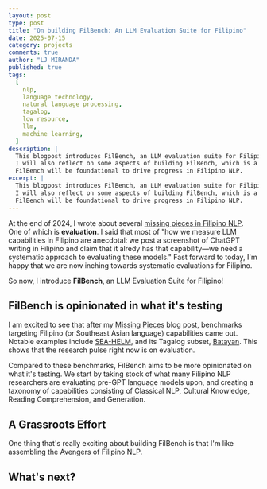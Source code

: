```yaml
---
layout: post
type: post
title: "On building FilBench: An LLM Evaluation Suite for Filipino"
date: 2025-07-15
category: projects
comments: true
author: "LJ MIRANDA"
published: true
tags:
  [
    nlp,
    language technology,
    natural language processing,
    tagalog,
    low resource,
    llm,
    machine learning,
  ]
description: |
  This blogpost introduces FilBench, an LLM evaluation suite for Filipino.
  I will also reflect on some aspects of building FilBench, which is a truly grassroots effort.
  FilBench will be foundational to drive progress in Filipino NLP.
excerpt: |
  This blogpost introduces FilBench, an LLM evaluation suite for Filipino.
  I will also reflect on some aspects of building FilBench, which is a truly grassroots effort.
  FilBench will be foundational to drive progress in Filipino NLP.
---
```


<span class="firstcharacter">A</span>t the end of 2024, I wrote about several [missing pieces in Filipino NLP](/notebook/2024/12/17/filipino-llm/).
One of which is **evaluation**.
I said that most of "how we measure LLM capabilities in Filipino are anecdotal: we post a screenshot of ChatGPT writing in Filipino and claim that it alredy has that capability&mdash;we need a systematic approach to evaluating these models."
Fast forward to today, I'm happy that we are now inching towards systematic evaluations for Filipino.

So now, I introduce **FilBench**, an LLM Evaluation Suite for Filipino!

## FilBench is opinionated in what it's testing

I am excited to see that after my [Missing Pieces](/notebook/2024/12/17/filipino-llm/) blog post, benchmarks targeting Filipino (or Southeast Asian language) capabilities came out.
Notable examples include [SEA-HELM](), and its Tagalog subset, [Batayan]().
This shows that the research pulse right now is on evaluation.

Compared to these benchmarks, FilBench aims to be more opinionated on what it's testing.
We start by taking stock of what many Filipino NLP researchers are evaluating pre-GPT language models upon, and creating a taxonomy of capabilities consisting of Classical NLP, Cultural Knowledge, Reading Comprehension, and Generation.

## A Grassroots Effort

One thing that's really exciting about building FilBench is that I'm like assembling the Avengers of Filipino NLP.

## What's next?
